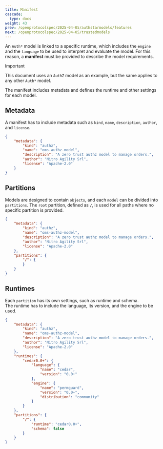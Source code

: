 ```yaml
---
title: Manifest
cascade:
  type: docs
weight: 43
prev: /openprotocolspec/2025-04-05/authstarmodels/features
next: /openprotocolspec/2025-04-05/trustedmodels
---
```


An `Auth*` model is linked to a specific runtime, which includes the `engine` and the `language` to be used to interpret and evaluate the model. For this reason, a **manifest** must be provided to describe the model requirements.

> [!IMPORTANT]
> This document uses an `AuthZ` model as an example, but the same applies to any other `Auth*` model.

The manifest includes metadata and defines the runtime and other settings for each model.

## Metadata

A manifest has to include metadata such as `kind`, `name`, `description`, `author`, and `license`.

```json
{
    "metadata": {
        "kind": "authz",
        "name": "oms-authz-model",
        "description": "A zero trust authz model to manage orders.",
        "author": "Nitro Agility Srl",
        "license": "Apache-2.0"
    }
}
```

## Partitions

Models are designed to contain `objects`, and each `model` can be divided into `partitions`. The `root` partition, defined as `/`, is used for all paths where no specific partition is provided.

```json
{
    "metadata": {
        "kind": "authz",
        "name": "oms-authz-model",
        "description": "A zero trust authz model to manage orders.",
        "author": "Nitro Agility Srl",
        "license": "Apache-2.0"
    },
    "partitions": {
        "/": {
        }
    }
}
```

## Runtimes

Each `partition` has its own settings, such as runtime and schema.  
The runtime has to include the language, its version, and the engine to be used.

```json
{
    "metadata": {
        "kind": "authz",
        "name": "oms-authz-model",
        "description": "A zero trust authz model to manage orders.",
        "author": "Nitro Agility Srl",
        "license": "Apache-2.0"
    },
    "runtimes": {
        "cedar0.0+": {
            "language": {
                "name": "cedar",
                "version": "0.0+"
            },
            "engine": {
                "name": "permguard",
                "version": "0.0+",
                "distribution": "community"
            }
        }
    },
    "partitions": {
        "/": {
            "runtime": "cedar0.0+",
            "schema": false
        }
    }
}
```
